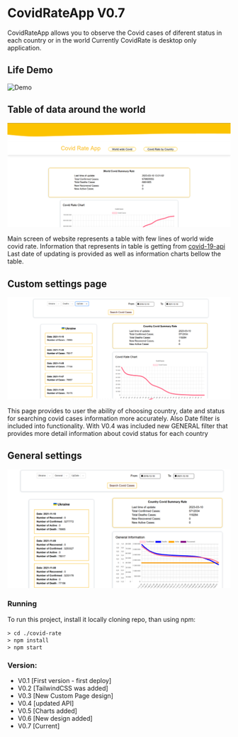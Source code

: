 # CovidRateApp V0.7
CovidRateApp allows you to observe the Covid cases of diferent status in each country or in the world
Currently CovidRate is desktop only application.

## Life Demo
![Demo](./ReadmePhotos/Demo.gif)


## Table of data around the world 
![Main web-site screen](./ReadmePhotos/WorldPage.png)

Main screen of website represents a table with few lines of world wide covid rate. 
Information that represents in table is getting from [covid-19-api](https://github.com/mahabub81/covid-19-api) 
Last date of updating is provided as well as information charts bellow the table.


## Custom settings page
![Covid Rate page with custom settings](./ReadmePhotos/CovidRatePhoto.png)

This page provides to user the ability of choosing country, date and status for searching covid cases information more accurately.
Also  Date filter is included into functionality. With V0.4 was included new GENERAL filter that provides more detail information about covid status 
for each country

## General settings

![General fillter](./ReadmePhotos/General.png)

### Running  

To run this project, install it locally cloning repo, than using npm:
```
> cd ./covid-rate
> npm install
> npm start
```

### Version:
* V0.1 [First version - first deploy]
* V0.2 [TailwindCSS was added]
* V0.3 [New Custom Page design]
* V0.4 [updated API]
* V0.5 [Charts added]
* V0.6 [New design added]
* V0.7 [Current]

